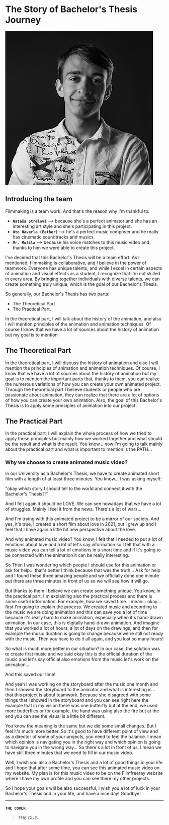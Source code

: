 # The Story of Bachelor's Thesis Journey

![Benjamín Haverla – black and white profile picture](Photos/ME.png)

## Introducing the team
Filmmaking is a team work. And that's the reason why I'm thankful to:
- **`Nataša Strelová`** –> because she's a perfect animator and she has an interesting art style and she's participating in this project.
- **`Oto Haverla (Father)`** –> he's a perfect music composer and he really has cinematic soundtracks and musics.
- **`Mr. Mužila`** –> because his voice matches to this music video and thanks to him we were able to create this project.

I've decided that this Bachelor's Thesis will be a team effort. As I mentioned, filmmaking is collaborative, and I believe in the power of teamwork. Everyone has unique talents, and while I excel in certain aspects of animation and visual effects as a student, I recognize that I'm not skilled in every area. By bringing together individuals with diverse talents, we can create something truly unique, which is the goal of our Bachelor's Thesis.

So generally, our Bachelor's Thesis has two parts: 
- The Theoretical Part
- The Practical Part. 


In the theoretical part, I will talk about the history of the animation, and also I will mention principles of the animation and animation techniques. Of course I know that we have a lot of sources about the history of animation but my goal is to mention



## The Theoretical Part
In the theoretical part, I will discuss the history of animation and also I will mention the principles of animation and animation techniques. Of course, I know that we have a lot of sources about the history of animation but my goal is to mention the important parts that, thanks to them, you can realize the numerous variations of how you can create your own animated project. Through the theoretical part I believe students or people who are passionate about animation, they can realize that there are a lot of options of how you can create your own animation. Also, the goal of this Bachelor's Thesis is to apply some principles of animation into our project.

## The Practical Part

In the practical part, I will explain the whole process of how we tried to apply these principles but mainly how we worked together and what should be the result and what is the result. You know... now I'm going to talk mainly about the practical part and what is important to mention is the PATH...

### Why we choose to create animated music video?

In our University as a Bachelor's Thesis, we have to create animated short film with a length of at least three minutes. You know... I was asking myself: 

"okay which story I should tell to the world and connect it with the Bachelor's Thesis?!"

And I felt again it should be LOVE. We can see nowadays that we have a lot of struggles. Mainly I feel it from the news. There's a lot of wars... 

And I'm trying with this animated project to be a mirror of our society. And yes, it's true, I created a short film about love in 2021, but I grew up and I feel that I have again a little bit new perspective about the love. 

And why animated music video? You know, I felt that I needed to put a lot of emotions about love and a lot of let's say information so I felt that with a music video you can tell a lot of emotions in a short time and If it's going to be connected with the animation it can be really interesting.

So Then I was wondering which people I should use for this animation or ask for help... that's better I think because that was the truth... Ask for help and I found these three amazing people and we officially done one minute but there are three minutes in front of us so we will see how it will go.

But thanks to them I believe we can create something unique. You know, in the practical part, I'm explaining also the practical process and there is some useful information. For example, how we saved time. I mean... okay... first I'm going to explain the process. We created music and according to the music we are doing animation and this can save you a lot of time because it's really hard to make animation, especially when it's hand-drawn animation. In our case, this is digitally hand-drawn animation. And imagine that you worked a lot of hours, a lot of days on the drawings, and then for example the music duration is going to change because we're still not ready with the music. Then you have to do it all again, and you lost so many hours!

So what is much more better in our situation? In our case, the solution was to create first music and we said okay this is the official duration of the music and let's say official also emotions from the music let's work on the animation... 

And this saved our time! 

And yeah I was working on the storyboard after the music one month and then I showed the storyboard to the animator and what is interesting is... that this project is about teamwork. Because she disagreed with some things that I showed in the storyboard and you can see right here the example that in my vision there was one butterfly but at the end, we used more butterflies or for example, the hand was using also the fire but at the end you can see the visual is a little bit different.

You know the meaning is the same but we did some small changes. But I feel it's much more better. So it's good to have different point of view and as a director of some of your projects, you need to feel the balance. I mean which opinion is navigating you in the right way and which opinion is going to navigate you in the wrong way... So there's a lot in front of us, I mean we have still three minutes that we need to fill in our music video. 

Well, I wish you also a Bachelor's Thesis and a lot of good things in your life and I hope that after some time, you can see this animated music video on my website. My plan is for this music video to be on the Filmfreeray website where I have my own profile and you can see there my other projects.

So I hope your goals will be also successful, I wish you a lot of luck in your Bachelor's Thesis and in your life, and have a nice day! Goodbye!


----------------------------------------------------------------------------------------------------

**`THE COVER`**

> *THE GUY:*







